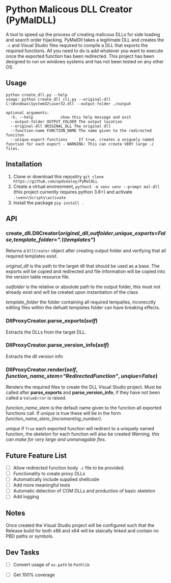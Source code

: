 # Python Malicous DLL Creator (PyMalDLL)

A tool to speed up the process of creating malicous DLLs for side loading and search order hijacking. PyMalDll takes a legitimate DLL and creates the `.c` and Visual Studio files required to compile a DLL that exports the required functions. All you need to do is add whatever you want to execute once the exported function has been redirected. This project has been designed to run on windows systems and has not been tested on any other OS.


## Usage

```terminal
python create_dll.py --help
usage: python create_dll_cli.py --original-dll C:\Windows\System32\user32.dll --output-folder ./output

optional arguments:
  -h, --help            show this help message and exit
  --output-folder OUTPUT_FOLDER The output location
  --original-dll ORIGINAL_DLL The original dll
  --function-name FUNCTION_NAME The name given to the redirected funciton
  --unique-export-functions     If true, creates a uniquely named function for each export - WARNING: This can create VERY large .c files.

```

## Installation

1. Clone or download this repositry `git clone https://github.com/opdsealey/PyMalDLL`
2. Create a virtual envireoment, `python3 -m venv venv --prompt mal-dll` (this project currently requires python 3.8+) and activate `.\venv\Scripts\activate` 
3. Install the package `pip install .` 

## API

### create_dll.**DllCreator**(*original_dll*,*outfolder*,*unique_exports*=*False*,*template_folder*=*".\\\\templates"*)

Returns a `DllCreator` object after creating output folder and verifying that all required templates exist. 

*original_dll* is the path to the target dll that should be used as a base. The exports will be copied and redirected and file information will be copied into the version table resource file.

*outfolder* is the relative or absolute path to the output folder, this must not already exist and will be created upon instantiation of the class



*template_folder* the folder containing all required tempaltes, incorecctly editing files within the defualt templates folder can have breaking effects.


### DllProxyCreator.**parse_exports**(*self*)

Extracts the DLLs from the target DLL.

### DllProxyCreator.**parse_version_info**(*self*)

Extracts the dll version info


### DllProxyCreator.**render**(*self*, *function_name_stem*=*"RedirectedFunction"*, *unqiue*=*False*)

Renders the required files to create the DLL Visual Studio project. Must be called after **parse_exports** and **parse_version_info**, if they have not been called a `ValueError` is raised.

*function_name_stem* is the default name given to the function all exported functions call. If *unique* is true these will be in the form *function_name_stem_{incrementing_number}*.

*unique* if `True` each exported function will redirect to a uniquely named function, the skeleton for each function will also be created *Warning, this can make for very large and unmanagable fles.*


## Future Feature List

- [ ] Allow redirected function body `.c` file to be provided.
- [ ] Functionality to create proxy DLLs
- [ ] Automatically include supplied shellcode
- [ ] Add more meaningful tests
- [ ] Automatic detection of COM DLLs and production of basic skeleton
- [ ] Add logging

## Notes 

Once created the Visual Studio project will be configured such that the Release build for both x86 and x64 will be staically linked and contain no PBD paths or symbols.

## Dev Tasks

- [ ] Convert usage of `os.path` to `Pathlib`
- [ ] Get 100% coverage
 

